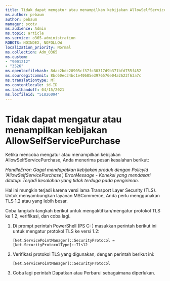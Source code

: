 ```yaml
---
title: Tidak dapat mengatur atau menampilkan kebijakan AllowSelfServicePurchase
ms.author: pebaum
author: pebaum
manager: scotv
ms.audience: Admin
ms.topic: article
ms.service: o365-administration
ROBOTS: NOINDEX, NOFOLLOW
localization_priority: Normal
ms.collection: Adm_O365
ms.custom:
- "9001212"
- "3526"
ms.openlocfilehash: 8dac2bdc20905cf37fc30317d9b371bfd755f452
ms.sourcegitcommit: 8bc60ec34bc1e40685e3976576e04a2623f63a7c
ms.translationtype: MT
ms.contentlocale: id-ID
ms.lasthandoff: 04/15/2021
ms.locfileid: "51826094"
---
```

# <a name="unable-to-set-or-view-the-allowselfservicepurchase-policy"></a>Tidak dapat mengatur atau menampilkan kebijakan AllowSelfServicePurchase

Ketika mencoba mengatur atau menampilkan kebijakan AllowSelfServicePurchase, Anda menerima pesan kesalahan berikut:

*HandleError: Gagal mendapatkan kebijakan produk dengan PolicyId 'AllowSelfServicePurchase', ErrorMessage - Koneksi yang mendasari ditutup: Terjadi kesalahan yang tidak terduga pada pengiriman.*

Hal ini mungkin terjadi karena versi lama Transport Layer Security (TLS). Untuk menyambungkan layanan MSCommerce, Anda perlu menggunakan TLS 1.2 atau yang lebih besar.  

Coba langkah-langkah berikut untuk mengaktifkan/mengatur protokol TLS ke 1.2, verifikasi, dan coba lagi.
 1. Di prompt perintah PowerShell (PS C: \) masukkan perintah berikut ini untuk mengatur protokol TLS ke versi 1.2:

    `[Net.ServicePointManager]::SecurityProtocol = [Net.SecurityProtocolType]::Tls12`

2. Verifikasi protokol TLS yang digunakan, dengan perintah berikut ini:

    `[Net.ServicePointManager]::SecurityProtocol` 

3. Coba lagi perintah Dapatkan atau Perbarui sebagaimana diperlukan.

